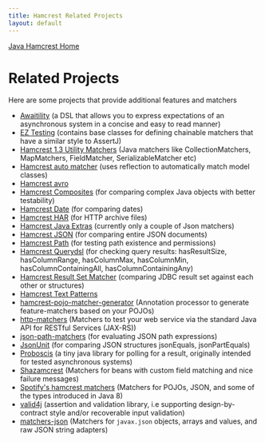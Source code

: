 ```yaml
---
title: Hamcrest Related Projects
layout: default
---
```

[Java Hamcrest Home](index)

# Related Projects

Here are some projects that provide additional features and matchers

* [Awaitility](https://github.com/jayway/awaitility) (a DSL that allows you to express expectations of an asynchronous system in a concise and easy to read manner)
* [EZ Testing](https://github.com/EZGames/ez-testing) (contains base classes for defining chainable matchers that have a similar style to AssertJ)
* [Hamcrest 1.3 Utility Matchers](https://github.com/NitorCreations/matchers) (Java matchers like CollectionMatchers, MapMatchers, FieldMatcher, SerializableMatcher etc)
* [Hamcrest auto matcher](https://github.com/itsallcode/hamcrest-auto-matcher) (uses reflection to automatically match model classes)
* [Hamcrest avro](https://github.com/Byhiras/avro-utils)
* [Hamcrest Composites](https://github.com/Cornutum/hamcrest-composites) (for comparing complex Java objects with better testability)
* [Hamcrest Date](https://github.com/modularit/hamcrest-date) (for comparing dates)
* [Hamcrest HAR](https://github.com/roydekleijn/har-assert) (for HTTP archive files)
* [Hamcrest Java Extras](https://github.com/sf105/hamcrest-java-extras) (currently only a couple of Json matchers)
* [Hamcrest JSON](https://github.com/hertzsprung/hamcrest-json) (for comparing entire JSON documents)
* [Hamcrest Path](https://github.com/seinesoftware/hamcrest-path) (for testing path existence and permissions) 
* [Hamcrest Querydsl](https://github.com/beloglazov/hamcrest-querydsl) (for checking query results: hasResultSize, hasColumnRange, hasColumnMax, hasColumnMin, hasColumnContainingAll, hasColumnContainingAny)
* [Hamcrest Result Set Matcher](https://github.com/exasol/hamcrest-resultset-matcher) (comparing JDBC result set against each other or structures)
* [Hamcrest Text Patterns](http://code.google.com/p/hamcrest-text-patterns/)
* [hamcrest-pojo-matcher-generator](https://github.com/yandex-qatools/hamcrest-pojo-matcher-generator) (Annotation processor to generate feature-matchers based on your POJOs)
* [http-matchers](https://github.com/valid4j/http-matchers) (Matchers to test your web service via the standard Java API for RESTful Services (JAX-RS))
* [json-path-matchers](https://github.com/jayway/JsonPath/tree/master/json-path-assert) (for evaluating JSON path expressions)
* [JsonUnit](https://github.com/lukas-krecan/JsonUnit) (for comparing JSON structures jsonEquals, jsonPartEquals)
* [Proboscis](https://github.com/sf105/proboscis) (a tiny java library for polling for a result, originally intended for tested asynchronous systems)
* [Shazamcrest](https://github.com/shazam/shazamcrest) (Matchers for beans with custom field matching and nice failure messages)
* [Spotify's hamcrest matchers](https://github.com/spotify/java-hamcrest) (Matchers for POJOs, JSON, and some of the types introduced in Java 8)
* [valid4j](https://github.com/valid4j/valid4j) (assertion and validation library, i.e supporting design-by-contract style and/or recoverable input validation)
* [matchers-json](https://github.com/g4s8/matchers-json) (Matchers for `javax.json` objects, arrays and values, and raw JSON string adapters)
